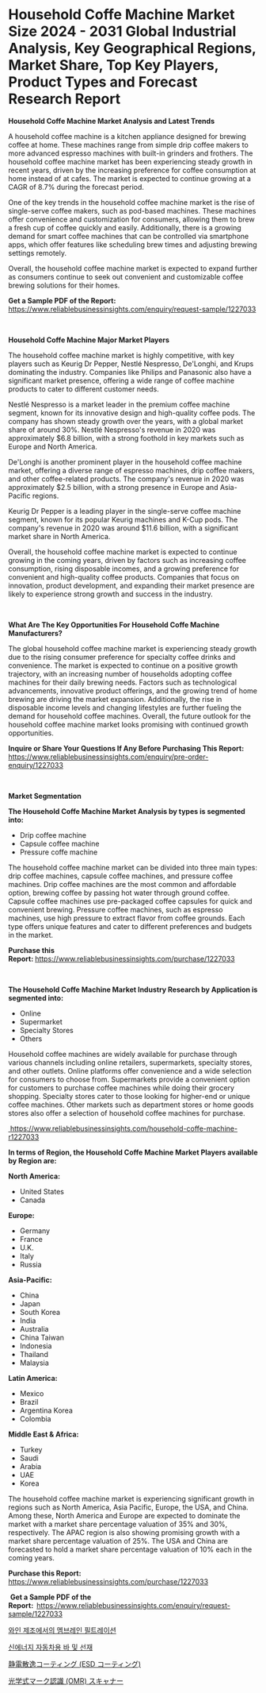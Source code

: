 <p><h1>Household Coffe Machine Market Size 2024 - 2031 Global Industrial Analysis, Key Geographical Regions, Market Share, Top Key Players, Product Types and Forecast Research Report</h1></p><p><strong>Household Coffe Machine Market Analysis and Latest Trends</strong></p>
<p><p>A household coffee machine is a kitchen appliance designed for brewing coffee at home. These machines range from simple drip coffee makers to more advanced espresso machines with built-in grinders and frothers. The household coffee machine market has been experiencing steady growth in recent years, driven by the increasing preference for coffee consumption at home instead of at cafes. The market is expected to continue growing at a CAGR of 8.7% during the forecast period.</p><p>One of the key trends in the household coffee machine market is the rise of single-serve coffee makers, such as pod-based machines. These machines offer convenience and customization for consumers, allowing them to brew a fresh cup of coffee quickly and easily. Additionally, there is a growing demand for smart coffee machines that can be controlled via smartphone apps, which offer features like scheduling brew times and adjusting brewing settings remotely.</p><p>Overall, the household coffee machine market is expected to expand further as consumers continue to seek out convenient and customizable coffee brewing solutions for their homes.</p></p>
<p><strong>Get a Sample PDF of the Report:&nbsp;</strong> <a href="https://www.reliablebusinessinsights.com/enquiry/request-sample/1227033">https://www.reliablebusinessinsights.com/enquiry/request-sample/1227033</a></p>
<p>&nbsp;</p>
<p><strong>Household Coffe Machine Major Market Players</strong></p>
<p><p>The household coffee machine market is highly competitive, with key players such as Keurig Dr Pepper, Nestlé Nespresso, De'Longhi, and Krups dominating the industry. Companies like Philips and Panasonic also have a significant market presence, offering a wide range of coffee machine products to cater to different customer needs.</p><p>Nestlé Nespresso is a market leader in the premium coffee machine segment, known for its innovative design and high-quality coffee pods. The company has shown steady growth over the years, with a global market share of around 30%. Nestlé Nespresso's revenue in 2020 was approximately $6.8 billion, with a strong foothold in key markets such as Europe and North America.</p><p>De'Longhi is another prominent player in the household coffee machine market, offering a diverse range of espresso machines, drip coffee makers, and other coffee-related products. The company's revenue in 2020 was approximately $2.5 billion, with a strong presence in Europe and Asia-Pacific regions.</p><p>Keurig Dr Pepper is a leading player in the single-serve coffee machine segment, known for its popular Keurig machines and K-Cup pods. The company's revenue in 2020 was around $11.6 billion, with a significant market share in North America.</p><p>Overall, the household coffee machine market is expected to continue growing in the coming years, driven by factors such as increasing coffee consumption, rising disposable incomes, and a growing preference for convenient and high-quality coffee products. Companies that focus on innovation, product development, and expanding their market presence are likely to experience strong growth and success in the industry.</p></p>
<p>&nbsp;</p>
<p><strong>What Are The Key Opportunities For Household Coffe Machine Manufacturers?</strong></p>
<p><p>The global household coffee machine market is experiencing steady growth due to the rising consumer preference for specialty coffee drinks and convenience. The market is expected to continue on a positive growth trajectory, with an increasing number of households adopting coffee machines for their daily brewing needs. Factors such as technological advancements, innovative product offerings, and the growing trend of home brewing are driving the market expansion. Additionally, the rise in disposable income levels and changing lifestyles are further fueling the demand for household coffee machines. Overall, the future outlook for the household coffee machine market looks promising with continued growth opportunities.</p></p>
<p><strong>Inquire or Share Your Questions If Any Before Purchasing This Report:</strong> <a href="https://www.reliablebusinessinsights.com/enquiry/pre-order-enquiry/1227033">https://www.reliablebusinessinsights.com/enquiry/pre-order-enquiry/1227033</a></p>
<p>&nbsp;</p>
<p><strong>Market Segmentation</strong></p>
<p><strong>The Household Coffe Machine Market Analysis by types is segmented into:</strong></p>
<p><ul><li>Drip coffee machine</li><li>Capsule coffee machine</li><li>Pressure coffe machine</li></ul></p>
<p><p>The household coffee machine market can be divided into three main types: drip coffee machines, capsule coffee machines, and pressure coffee machines. Drip coffee machines are the most common and affordable option, brewing coffee by passing hot water through ground coffee. Capsule coffee machines use pre-packaged coffee capsules for quick and convenient brewing. Pressure coffee machines, such as espresso machines, use high pressure to extract flavor from coffee grounds. Each type offers unique features and cater to different preferences and budgets in the market.</p></p>
<p><strong>Purchase this Report:&nbsp;</strong><a href="https://www.reliablebusinessinsights.com/purchase/1227033">https://www.reliablebusinessinsights.com/purchase/1227033</a></p>
<p>&nbsp;</p>
<p><strong>The Household Coffe Machine Market Industry Research by Application is segmented into:</strong></p>
<p><ul><li>Online</li><li>Supermarket</li><li>Specialty Stores</li><li>Others</li></ul></p>
<p><p>Household coffee machines are widely available for purchase through various channels including online retailers, supermarkets, specialty stores, and other outlets. Online platforms offer convenience and a wide selection for consumers to choose from. Supermarkets provide a convenient option for customers to purchase coffee machines while doing their grocery shopping. Specialty stores cater to those looking for higher-end or unique coffee machines. Other markets such as department stores or home goods stores also offer a selection of household coffee machines for purchase.</p></p>
<p><a href="https://www.reliablebusinessinsights.com/household-coffe-machine-r1227033">&nbsp;https://www.reliablebusinessinsights.com/household-coffe-machine-r1227033</a></p>
<p><strong>In terms of Region, the Household Coffe Machine Market Players available by Region are:</strong></p>
<p>
    <p> <strong> North America: </strong>
        <ul>
            <li>United States</li>
            <li>Canada</li>
        </ul>
        </p> 
    <p> <strong> Europe: </strong>
        <ul>
            <li>Germany</li>
            <li>France</li>
            <li>U.K.</li>
            <li>Italy</li>
            <li>Russia</li>
        </ul>
        </p> 
    <p> <strong> Asia-Pacific: </strong>
        <ul>
            <li>China</li>
            <li>Japan</li>
            <li>South Korea</li>
            <li>India</li>
            <li>Australia</li>
            <li>China Taiwan</li>
            <li>Indonesia</li>
            <li>Thailand</li>
            <li>Malaysia</li>
        </ul>
        </p> 
    <p> <strong> Latin America: </strong>
        <ul>
            <li>Mexico</li>
            <li>Brazil</li>
            <li>Argentina Korea</li>
            <li>Colombia</li>
        </ul>
        </p> 
    <p> <strong> Middle East & Africa: </strong>
        <ul>
            <li>Turkey</li>
            <li>Saudi</li>
            <li>Arabia</li>
            <li>UAE</li>
            <li>Korea</li>
        </ul>
    </p>
    </p>
<p><p>The household coffee machine market is experiencing significant growth in regions such as North America, Asia Pacific, Europe, the USA, and China. Among these, North America and Europe are expected to dominate the market with a market share percentage valuation of 35% and 30%, respectively. The APAC region is also showing promising growth with a market share percentage valuation of 25%. The USA and China are forecasted to hold a market share percentage valuation of 10% each in the coming years.</p></p>
<p><strong>Purchase this Report: </strong><a href="https://www.reliablebusinessinsights.com/purchase/1227033">https://www.reliablebusinessinsights.com/purchase/1227033</a></p>
<p>&nbsp;<strong>Get a Sample PDF of the Report:&nbsp;&nbsp;</strong><a href="https://www.reliablebusinessinsights.com/enquiry/request-sample/1227033">https://www.reliablebusinessinsights.com/enquiry/request-sample/1227033</a></p>
<p><strong></strong></p>
<p><p><a href="https://github.com/plelbej847484502/Market-Research-Report-List-2/blob/main/4729497102699.md">와인 제조에서의 멤브레인 필트레이션</a></p><p><a href="https://github.com/AnthonyWratten/Market-Research-Report-List-1/blob/main/6240919102698.md">신에너지 자동차용 바 및 선재</a></p><p><a href="https://github.com/TerrellConn/Market-Research-Report-List-1/blob/main/5002609108002.md">静電散逸コーティング (ESD コーティング)</a></p><p><a href="https://github.com/schmahlson/Market-Research-Report-List-2/blob/main/7189987108001.md">光学式マーク認識 (OMR) スキャナー</a></p></p>